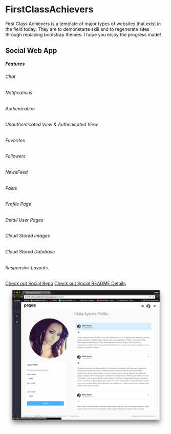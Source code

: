 # FirstClassAchievers

First Class Achievers is a template of major types of websites that exist in the field today. They are to demonstarte skill and to regenerate sites through replacing bootstrap themes. I hope you enjoy the progress made!

## Social Web App

##### Features
###### Chat
###### Notifications
###### Authenication
###### Unauthenticated View & Authenicated View
###### Favorites
###### Followers
###### NewsFeed
###### Posts
###### Profile Page
###### Detail User Pages
###### Cloud Stored Images
###### Cloud Stored Database
###### Responsive Layouts

[Check out Social Repo](https://github.com/laynefaler/FirstClassAchievers-Social)
[Check out Social README Details](https://github.com/laynefaler/FirstClassAchievers-Social/blob/master/README.md)
![alt-tag](./github/detailed.png)
